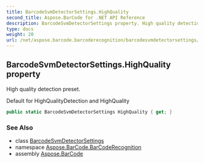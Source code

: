 ```yaml
---
title: BarcodeSvmDetectorSettings.HighQuality
second_title: Aspose.BarCode for .NET API Reference
description: BarcodeSvmDetectorSettings property. High quality detection preset
type: docs
weight: 20
url: /net/aspose.barcode.barcoderecognition/barcodesvmdetectorsettings/highquality/
---
```

## BarcodeSvmDetectorSettings.HighQuality property

High quality detection preset.

Default for HighQualityDetection and HighQuality

```csharp
public static BarcodeSvmDetectorSettings HighQuality { get; }
```

### See Also

* class [BarcodeSvmDetectorSettings](../)
* namespace [Aspose.BarCode.BarCodeRecognition](../../barcodesvmdetectorsettings/)
* assembly [Aspose.BarCode](../../../)


